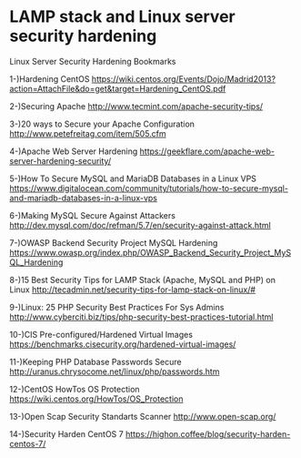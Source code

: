 # LAMP stack and Linux server security hardening
Linux Server Security Hardening Bookmarks

1-)Hardening CentOS
https://wiki.centos.org/Events/Dojo/Madrid2013?action=AttachFile&do=get&target=Hardening_CentOS.pdf

2-)Securing Apache
http://www.tecmint.com/apache-security-tips/

3-)20 ways to Secure your Apache Configuration
http://www.petefreitag.com/item/505.cfm

4-)Apache Web Server Hardening
https://geekflare.com/apache-web-server-hardening-security/

5-)How To Secure MySQL and MariaDB Databases in a Linux VPS
https://www.digitalocean.com/community/tutorials/how-to-secure-mysql-and-mariadb-databases-in-a-linux-vps

6-)Making MySQL Secure Against Attackers
http://dev.mysql.com/doc/refman/5.7/en/security-against-attack.html

7-)OWASP Backend Security Project MySQL Hardening
https://www.owasp.org/index.php/OWASP_Backend_Security_Project_MySQL_Hardening

8-)15 Best Security Tips for LAMP Stack (Apache, MySQL and PHP) on Linux
http://tecadmin.net/security-tips-for-lamp-stack-on-linux/#

9-)Linux: 25 PHP Security Best Practices For Sys Admins
http://www.cyberciti.biz/tips/php-security-best-practices-tutorial.html

10-)CIS Pre-configured/Hardened Virtual Images
https://benchmarks.cisecurity.org/hardened-virtual-images/

11-)Keeping PHP Database Passwords Secure
http://uranus.chrysocome.net/linux/php/passwords.htm

12-)CentOS HowTos OS Protection 
https://wiki.centos.org/HowTos/OS_Protection

13-)Open Scap Security Standarts Scanner
http://www.open-scap.org/

14-)Security Harden CentOS 7
https://highon.coffee/blog/security-harden-centos-7/


